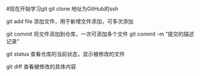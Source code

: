 #现在开始学习git
 git clone 地址为GitHub的ssh


git add  file  添加文件，用于新增文件添加，可多次添加

git commit  将文件添加到仓库，一次可添加多个文件
git commit -m “提交的描述记录”

git status   查看仓库的当前状态，显示被修改的文件

git diff   查看被修改的具体内容